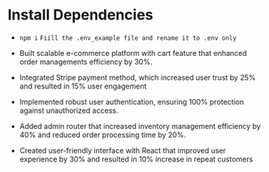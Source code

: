# Install Dependencies

 - `npm i`
 `Fiill the .env_example file and rename it to .env only`

-  Built scalable e-commerce platform with cart feature that enhanced order managements efficiency by 30%.
- Integrated Stripe payment method, which increased user trust by 25% and resulted in 15% user engagement
-   Implemented robust user authentication, ensuring 100% protection against unauthorized access.
-   Added admin router that increased inventory management efficiency by 40% and reduced order processing
time by 20%.
- Created user-friendly interface with React that improved user experience by 30% and resulted in 10% increase
in repeat customers
